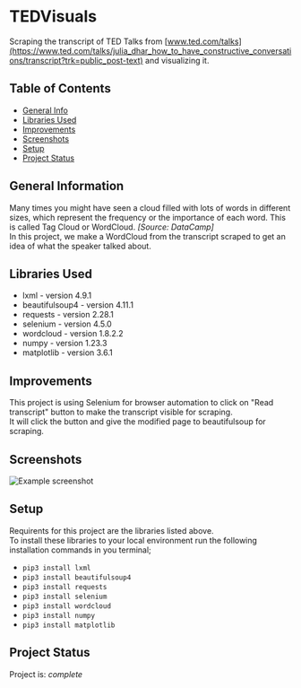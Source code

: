 # TEDVisuals
Scraping the transcript of TED Talks from [www.ted.com/talks](https://www.ted.com/talks/julia_dhar_how_to_have_constructive_conversations/transcript?trk=public_post-text) and visualizing it.

## Table of Contents
* [General Info](#general-information)
* [Libraries Used](#libraries-used)
* [Improvements](#improvements)
* [Screenshots](#screenshots)
* [Setup](#setup)
* [Project Status](#project-status)


## General Information
Many times you might have seen a cloud filled with lots of words in different sizes, which represent the frequency or the importance of each word. This is called Tag Cloud or WordCloud. *[Source: DataCamp]*  
In this project, we make a WordCloud from the transcript scraped to get an idea of what the speaker talked about.
## Libraries Used
- lxml - version 4.9.1
- beautifulsoup4 - version 4.11.1
- requests - version 2.28.1
- selenium - version 4.5.0
- wordcloud - version 1.8.2.2
- numpy - version 1.23.3
- matplotlib - version 3.6.1


## Improvements
This project is using Selenium for browser automation to click on "Read transcript" button to make the transcript visible for scraping.  
It will click the button and give the modified page to beautifulsoup for scraping.


## Screenshots
![Example screenshot](images/output.png)

## Setup
Requirents for this project are the libraries listed above.  
To install these libraries to your local environment run the following installation commands in you terminal;
- `pip3 install lxml`
- `pip3 install beautifulsoup4`
- `pip3 install requests`
- `pip3 install selenium`
- `pip3 install wordcloud`
- `pip3 install numpy`
- `pip3 install matplotlib`

## Project Status
Project is: _complete_  
